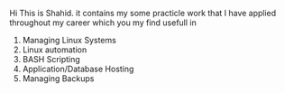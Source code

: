 Hi This is Shahid.
it contains my some practicle work that I have applied throughout my career which you my find usefull in

1. Managing Linux Systems
2. Linux automation
3. BASH Scripting
4. Application/Database Hosting
5. Managing Backups

